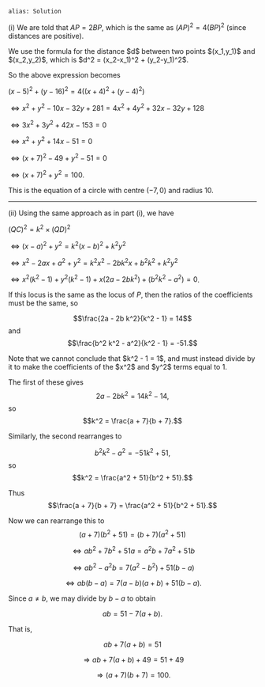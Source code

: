 ````
alias: Solution
````

(i) We are told that $AP = 2BP$, which is the same as $(AP)^2 = 4(BP)^2$ (since distances are positive).

<div class="chalk">
We use the formula for the distance $d$ between two points $(x_1,y_1)$ and $(x_2,y_2)$, which is $d^2 = (x_2-x_1)^2 + (y_2-y_1)^2$.
</div>

So the above expression becomes

$(x - 5)^2 + (y - 16)^2 = 4((x + 4)^2 + (y - 4)^2)$

$\iff x^2 + y^2 - 10x - 32y + 281 = 4x^2 + 4y^2 + 32x - 32y + 128$

$\iff 3x^2 + 3y^2 + 42x - 153 = 0$

$\iff x^2 + y^2 + 14x - 51 = 0$

$\iff (x + 7)^2 - 49 + y^2 - 51 = 0$

$\iff (x + 7)^2 + y^2 = 100$.

This is the equation of a circle with centre $(-7,0)$ and radius $10$.

* * *

(ii) Using the same approach as in part (i), we have

$(QC)^2 = k^2 \times (QD)^2$

$\iff (x - a)^2 + y^2 = k^2(x - b)^2 + k^2y^2$

$\iff x^2 - 2ax + a^2 + y^2 = k^2 x^2 - 2bk^2 x + b^2 k^2 + k^2 y^2$

$\iff x^2(k^2 - 1) + y^2(k^2 - 1) + x(2a - 2b k^2) + (b^2 k^2 - a^2) = 0$.

If this locus is the same as the locus of $P$, then the ratios of the coefficients must be the same, so

$$\frac{2a - 2b k^2}{k^2 - 1} = 14$$ and $$\frac{b^2 k^2 - a^2}{k^2 - 1} = -51.$$

<div class="chalk">
Note that we cannot conclude that $k^2 - 1 = 1$, and must instead divide by it to make the coefficients of the $x^2$ and $y^2$ terms equal to 1.
</div>

The first of these gives
$$2a - 2b k^2 = 14k^2 - 14,$$
so
$$k^2 = \frac{a + 7}{b + 7}.$$

Similarly, the second rearranges to

$$b^2 k^2 - a^2 = -51k^2 + 51,$$
so
$$k^2 = \frac{a^2 + 51}{b^2 + 51}.$$

Thus 
$$\frac{a + 7}{b + 7} = \frac{a^2 + 51}{b^2 + 51}.$$

Now we can rearrange this to
$$(a + 7)(b^2 + 51) = (b + 7)(a^2 + 51)$$

$$\iff ab^2 + 7b^2 + 51a = a^2b + 7a^2 + 51b$$

$$\iff ab^2 - a^2b = 7(a^2 - b^2) + 51(b - a)$$

$$\iff ab(b - a) = 7(a - b)(a + b) + 51(b - a).$$

Since $a \neq b$, we may divide by $b-a$ to obtain

$$ab = 51 - 7(a + b).$$

That is,

$$ab + 7(a + b) = 51$$

$$\Rightarrow ab + 7(a + b) + 49 = 51 + 49$$

$$\Rightarrow (a + 7)(b + 7) = 100.$$
